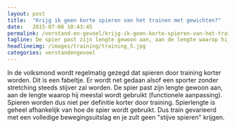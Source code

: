 ```yaml
---
layout: post
title:  "Krijg ik geen korte spieren van het trainen met gewichten?"
date:   2015-07-08 10:43:45
permalink: /verstand-en-gevoel/krijg-ik-geen-korte-spieren-van-het-trainen-met-gewichten
tagline: De spier past zijn lengte gewoon aan, aan de lengte waarop hij meestal wordt gebruikt.
headlineimg: /images/training/training_5.jpg
categories: verstandengevoel
---
```

 In de volksmond wordt regelmatig gezegd dat spieren door training korter worden. Dit is een fabeltje. Er wordt net gedaan alsof een sporter zonder stretching steeds stijver zal worden. De spier past zijn lengte gewoon aan, aan de lengte waarop hij meestal wordt gebruikt (functionele aanpassing). Spieren worden dus niet per definitie korter door training. Spierlengte is geheel afhankelijk van hoe de spier wordt gebruikt. Dus train gevarieerd met een volledige bewegingsuitslag en je zult geen "stijve spieren" krijgen.